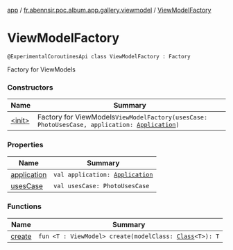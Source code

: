 [app](../../index.md) / [fr.abennsir.poc.album.app.gallery.viewmodel](../index.md) / [ViewModelFactory](./index.md)

# ViewModelFactory

`@ExperimentalCoroutinesApi class ViewModelFactory : Factory`

Factory for ViewModels

### Constructors

| Name | Summary |
|---|---|
| [&lt;init&gt;](-init-.md) | Factory for ViewModels`ViewModelFactory(usesCase: PhotoUsesCase, application: `[`Application`](https://developer.android.com/reference/android/app/Application.html)`)` |

### Properties

| Name | Summary |
|---|---|
| [application](application.md) | `val application: `[`Application`](https://developer.android.com/reference/android/app/Application.html) |
| [usesCase](uses-case.md) | `val usesCase: PhotoUsesCase` |

### Functions

| Name | Summary |
|---|---|
| [create](create.md) | `fun <T : ViewModel> create(modelClass: `[`Class`](https://docs.oracle.com/javase/6/docs/api/java/lang/Class.html)`<T>): T` |
